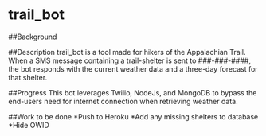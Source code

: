 # trail_bot


##Background


##Description
trail_bot is a tool made for hikers of the Appalachian Trail. When a SMS message containing a trail-shelter is sent to ###-###-####, the bot responds with the current weather data and a three-day forecast for that shelter.



##Progress
This bot leverages Twilio, NodeJs, and MongoDB to bypass the end-users need for internet connection when retrieving weather data. 


##Work to be done
*Push to Heroku
*Add any missing shelters to database
*Hide OWID